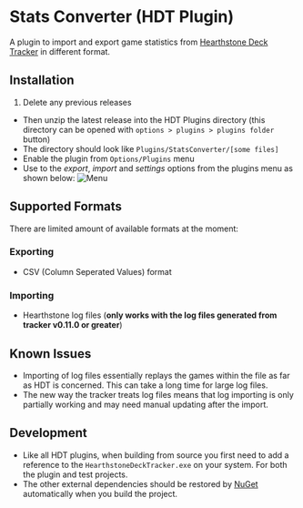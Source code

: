 # Stats Converter (HDT Plugin)

A plugin to import and export game statistics from [Hearthstone Deck Tracker](https://github.com/Epix37/Hearthstone-Deck-Tracker) in different format.

## Installation
1. Delete any previous releases
- Then unzip the latest release into the HDT Plugins directory (this directory can be opened with `options > plugins > plugins folder` button)
- The directory should look like ``Plugins/StatsConverter/[some files]``
- Enable the plugin from ``Options/Plugins`` menu
- Use to the *export*, *import* and *settings* options from the plugins menu as shown below:
![Menu](http://i.imgur.com/HIrkY6T.png)

## Supported Formats
There are limited amount of available formats at the moment:

### Exporting
- CSV (Column Seperated Values) format

### Importing
- Hearthstone log files (**only works with the log files generated from tracker v0.11.0 or greater**)

## Known Issues
- Importing of log files essentially replays the games within the file as far as HDT is concerned. This can take a long time for large log files.
- The new way the tracker treats log files means that log importing is only partially working and may need manual updating after the import.

## Development
- Like all HDT plugins, when building from source you first need to add a reference to the `HearthstoneDeckTracker.exe` on your system. For both the plugin and test projects.
- The other external dependencies should be restored by [NuGet](https://docs.nuget.org/Consume/Package-Restore) automatically when you build the project.
